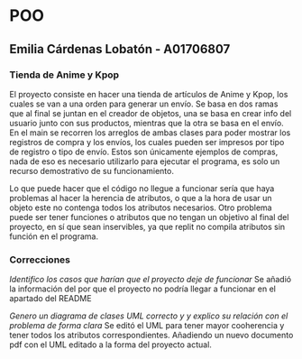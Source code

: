 # POO
## Emilia Cárdenas Lobatón - A01706807
### Tienda de Anime y Kpop

El proyecto consiste en hacer una tienda de artículos de Anime y Kpop, los cuales se van a una orden para generar un envío. Se basa en dos ramas que al final se juntan en el creador de objetos, una se basa en crear info del usuario junto con sus productos, mientras que la otra se basa en el envío. En el main se recorren los arreglos de ambas clases para poder mostrar los registros de compra y los envíos, los cuales pueden ser impresos por tipo de registro o tipo de envío. Estos son únicamente ejemplos de compras, nada de eso es necesario utilizarlo para ejecutar el programa, es solo un recurso demostrativo de su funcionamiento. 

Lo que puede hacer que el código no llegue a funcionar sería que haya problemas al hacer la herencia de atributos, o que a la hora de usar un objeto este no contenga todos los atributos necesarios. Otro problema puede ser tener funciones o atributos que no tengan un objetivo al final del proyecto, en sí que sean inservibles, ya que replit no compila atributos sin función en el programa.

### Correcciones
*Identifico los casos que harían que el proyecto deje de funcionar*
Se añadió la información del por que el proyecto no podría llegar a funcionar en el apartado del README

*Genero un diagrama de clases UML correcto y y explico su relación con el problema de forma clara*
Se editó el UML para tener mayor cooherencia y tener todos los atributos correspondientes. Añadiendo un nuevo documento pdf con el UML editado a la forma del proyecto actual.
